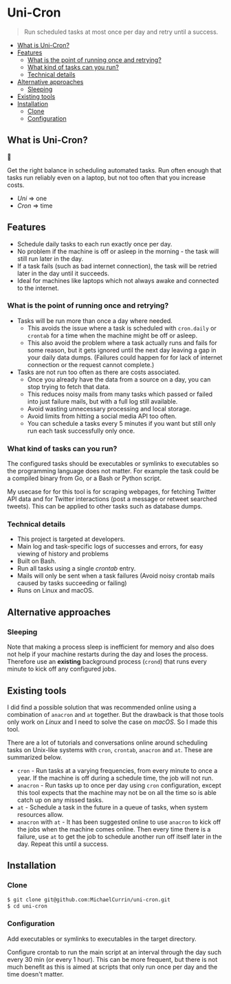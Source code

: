 # Uni-Cron
> Run scheduled tasks at most once per day and retry until a success.

- [What is Uni-Cron?](#what-is-uni-cron)
- [Features](#features)
    - [What is the point of running once and retrying?](#what-is-the-point-of-running-once-and-retrying)
    - [What kind of tasks can you run?](#what-kind-of-tasks-can-you-run)
    - [Technical details](#technical-details)
- [Alternative approaches](#alternative-approaches)
    - [Sleeping](#sleeping)
- [Existing tools](#existing-tools)
- [Installation](#installation)
    - [Clone](#clone)
    - [Configuration](#configuration)

## What is Uni-Cron?

:unicorn:

Get the right balance in scheduling automated tasks. Run often enough that tasks run reliably even on a laptop, but not too often that you increase costs.

- _Uni_ => one
- _Cron_ => time

## Features

- Schedule daily tasks to each run exactly once per day.
- No problem if the machine is off or asleep in the morning - the task will still run later in the day.
- If a task fails (such as bad internet connection), the task will be retried later in the day until it succeeds.
- Ideal for machines like laptops which not always awake and connected to the internet.

### What is the point of running once and retrying?

- Tasks will be run more than once a day where needed.
    - This avoids the issue where a task is scheduled with `cron.daily` or `crontab` for a time when the machine might be off or asleep.
    - This also avoid the problem where a task actually runs and fails for some reason, but it gets ignored until the next day leaving a gap in your daily data dumps. (Failures could happen for for lack of internet connection or the request cannot complete.)
- Tasks are not run too often as there are costs associated.
    - Once you already have the data from a source on a day, you can stop trying to fetch that data.
    - This reduces noisy mails from many tasks which passed or failed into just failure mails, but with a full log still available.
    - Avoid wasting unnecessary processing and local storage.
    - Avoid limits from hitting a social media API too often.
    - You can schedule a tasks every 5 minutes if you want but still only run each task successfully only once.

### What kind of tasks can you run?

The configured tasks should be executables or symlinks to executables so the programming language does not matter. For example the task could be a compiled binary from Go, or a Bash or Python script.

My usecase for for this tool is for scraping webpages, for fetching Twitter API data and for Twitter interactions (post a message or retweet searched tweets). This can be applied to other tasks such as database dumps.

### Technical details

- This project is targeted at developers.
- Main log and task-specific logs of successes and errors, for easy viewing of history and problems
- Built on Bash.
- Run all tasks using a single _crontab_ entry.
- Mails will only be sent when a task failures (Avoid noisy crontab mails caused by tasks succeeding or failing)
- Runs on Linux and macOS.

## Alternative approaches

### Sleeping

Note that making a process sleep is inefficient for memory and also does not help if your machine restarts during the day and loses the process. Therefore use an **existing** background process (`crond`) that runs every minute to kick off any configured jobs.

## Existing tools

I did find a possible solution that was recommended online using a combination of `anacron` and `at` together. But the drawback is that those tools only work on _Linux_ and I need to solve the case on _macOS_. So I made this tool.

There are a lot of tutorials and conversations online around scheduling tasks on Unix-like systems with `cron`, `crontab`, `anacron` and `at`. These are summarized below.

- `cron` - Run tasks at a varying frequencies, from every minute to once a year. If the machine is off during a schedule time, the job will not run.
- `anacron` - Run tasks up to once per day using `cron` configuration, except this tool expects that the machine may not be on all the time so is able catch up on any missed tasks.
- `at` - Schedule a task in the future in a queue of tasks, when system resources allow.
- `anacron` with `at` - It has been suggested online to use `anacron` to kick off the jobs when the machine comes online. Then every time there is a failure, use `at` to get the job to schedule another run off itself later in the day. Repeat this until a success.

## Installation

### Clone

```sh
$ git clone git@github.com:MichaelCurrin/uni-cron.git
$ cd uni-cron
```

### Configuration

Add executables or symlinks to executables in the target directory.

Configure crontab to run the main script at an interval through the day such every 30 min (or every 1 hour). This can be more frequent, but there is not much benefit as this is aimed at scripts that only run once per day and the time doesn't matter.

<!-- TODO: How to setup crontab to disable mails -->
